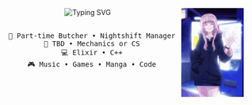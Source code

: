 <div align="center">
<img src="https://readme-typing-svg.demolab.com?font=Fira+Code&weight=500&size=50&duration=4000&pause=1000&color=E9F738&center=true&multiline=true&repeat=false&random=false&width=1300&height=140&lines=Hello+Hello;I'm+Neme%2C+tech+gremlin+and+Lappland+lover" alt="Typing SVG" /></a>
<img src="https://github.com/NemesisBoop/NemesisBoop/blob/main/call-of-the-night-yofukashi-no-uta.gif" width="25%" align="right" />
<br><br>
<pre>
  💼 Part-time Butcher • Nightshift Manager
  📖 TBD • Mechanics or CS
  💻 Elixir • C++
  🎮 Music • Games • Manga • Code
</pre>
</div>


<!---
NemesisBoop/NemesisBoop is a ✨ special ✨ repository because its `README.md` (this file) appears on your GitHub profile.
You can click the Preview link to take a look at your changes.
--->
